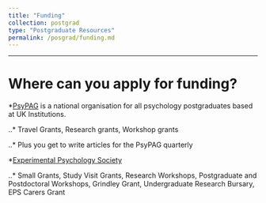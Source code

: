 ```yaml
---
title: "Funding"
collection: postgrad
type: "Postgraduate Resources"
permalink: /posgrad/funding.md
---
```


---
# Where can you apply for funding?
*[PsyPAG](http://www.psypag.co.uk/) is a national organisation for all psychology postgraduates based at UK Institutions.

..* Travel Grants, Research grants, Workshop grants

..* Plus you get to write articles for the PsyPAG quarterly


*[Experimental Psychology Society](https://eps.ac.uk/)

..* Small Grants, Study Visit Grants, Research Workshops, Postgraduate and Postdoctoral Workshops, Grindley Grant, Undergraduate Research Bursary, EPS Carers Grant

